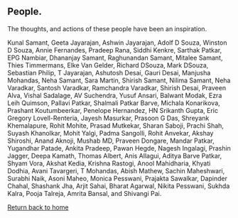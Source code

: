 ## People.

The thoughts, and actions of these people have been an inspiration.

Kunal Samant, Geeta Jayarajan, Ashwin Jayarajan, Adolf D Souza, Winston D Souza, Annie Fernandes, Pradeep Rana, Siddhi Kenkre, Sarthak Patkar, EPG Nambiar, Dhananjay Samant, Raghunandan Samant, Mitalee Samant, Thies Timmermans, Elke Van Gelder, Richard DSouza, Mark DSouza, Sebastian Philip, T Jayarajan, Ashutosh Desai, Gauri Desai, Manjusha Mohandas, Neha Samant, Sara Martin, Shirish Samant, Nilima Samant, Neha Varadkar, Santosh Varadkar, Ramchandra Varadkar, Shirish Desai, Praveen Alva, Vishal Sadalage, AV Suchendra, Yusuf Ansari, Balwant Modak, Ezra Leih Quimson, Pallavi Patkar, Shalmali Patkar Barve, Michala Konarikova, Prashant Koutumbeerkar, Penelope Hernandez, HN Srikanth Gupta, Eric Gregory Lovell-Renteria, Jayesh Masurkar, Prasoon G Das, Shreyank Khemalapure, Rohit Mohite, Prasad Mutkekar, Sharan Saboji, Prachi Shah, Suyash Khanolkar, Mohit Yalgi, Padma Sangolli, Rohit Anvekar, Akshay Shiroshi, Anand Aknoji, Mushab MD, Praveen Dongare, Mandar Patkar, Yugandhar Patade, Ankita Pradeep, Pawan Hegde, Nagesh Ingalagi, Prashin Jagger, Deepa Kamath, Thomas Albert, Anis Allagui, Aditya Barve Patkar, Shyam Vora, Akshat Kedia, Krishna Rastogi, Anool Mahidharia, Khyati Dodhia, Avani Tavargeri, T Mohandas, Abish Mathew, Sachin Maheshwari, Surabhi Naik, Asoni Maheo, Monica Pesswani, Prajakta Sawalkar, Dapinder Chahal, Shashank Jha, Arjit Sahai, Bharat Agarwal, Nikita Pesswani, Sukhda Kalra, Pooja Talreja, Amrita Bansal, and Shivangi Pai.

[Return back to home](https://kvshvl.github.io/index.html)